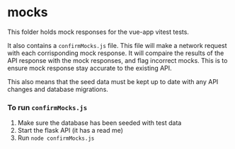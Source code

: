# mocks

This folder holds mock responses for the vue-app vitest tests.

It also contains a `confirmMocks.js` file. This file will make a network request with each corrisponding mock response. It will compaire the results of the API response with the mock responses, and flag incorrect mocks. This is to ensure mock response stay accurate to the existing API.

This also means that the seed data must be kept up to date with any API changes and database migrations.

### To run `confirmMocks.js`

1. Make sure the database has been seeded with test data
1. Start the flask API (it has a read me)
1. Run `node confirmMocks.js`
